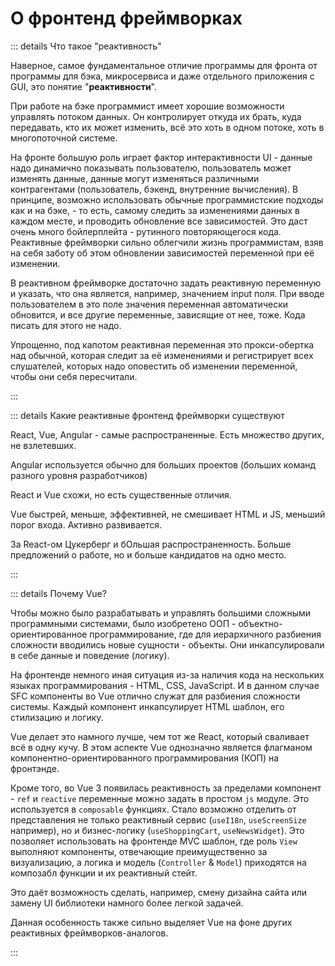 # О фронтенд фреймворках

::: details Что такое "реактивность"

Наверное, самое фундаментальное отличие программы для фронта от программы для бэка, микросервиса и даже отдельного приложения с GUI, это понятие "**реактивности**".

При работе на бэке программист имеет хорошие возможности управлять потоком данных. Он контролирует откуда их брать, куда передавать, кто их может изменить, всё это хоть в одном потоке, хоть в многопоточной системе.

На фронте большую роль играет фактор интерактивности UI - данные надо динамично показывать пользователю, пользователь может изменять данные, данные могут изменяться различными контрагентами (пользователь, бэкенд, внутренние вычисления). В принципе, возможно использовать обычные программистские подходы как и на бэке, - то есть, самому следить за изменениями данных в каждом месте, и проводить обновление все зависимостей. Это даст очень много бойлерплейта - рутинного повторяющегося кода. Реактивные фреймворки сильно облегчили жизнь программистам, взяв на себя заботу об этом обновлении зависимостей переменной при её изменении.

В реактивном фреймворке достаточно задать реактивную переменную и указать, что она является, например, значением input поля. При вводе пользователем в это поле значения переменная автоматически обновится, и все другие переменные, зависящие от нее, тоже. Кода писать для этого не надо.

Упрощенно, под капотом реактивная переменная это прокси-обертка над обычной, которая следит за её изменениями и регистрирует всех слушателей, которых надо оповестить об изменении переменной, чтобы они себя пересчитали.

:::

::: details Какие реактивные фронтенд фреймворки существуют

React, Vue, Angular - самые распространенные. Есть множество других, не взлетевших.

Angular используется обычно для больших проектов (больших команд разного уровня разработчиков)

React и Vue схожи, но есть существенные отличия.

Vue быстрей, меньше, эффективней, не смешивает HTML и JS, меньший порог входа. Активно развивается.

За React-ом Цукерберг и бОльшая распространенность. Больше предложений о работе, но и больше кандидатов на одно место.

:::

::: details Почему Vue?

Чтобы можно было разрабатывать и управлять большими сложными программными системами, было изобретено ООП - объектно-ориентированное программирование, где для иерархичного разбиения сложности вводились новые сущности - объекты. Они инкапсулировали в себе данные и поведение (логику).

На фронтенде немного иная ситуация из-за наличия кода на нескольких языках программирования - HTML, CSS, JavaScript. И в данном случае SFC компоненты во Vue отлично служат для разбиения сложности системы. Каждый компонент инкапсулирует HTML шаблон, его стилизацию и логику.

Vue делает это намного лучше, чем тот же React, который сваливает всё в одну кучу. В этом аспекте Vue однозначно является флагманом компонентно-ориентированного программирования (КОП) на фронтэнде.

Кроме того, во Vue 3 появилась реактивность за пределами компонент - `ref` и `reactive` переменные можно задать в простом `js` модуле. Это используется в `composable` функциях. Стало возможно отделить от представления не только реактивный сервис (`useI18n`, `useScreenSize` например), но и бизнес-логику (`useShoppingCart`, `useNewsWidget`). Это позволяет использовать на фронтенде MVC шаблон, где роль `View` выполняют компоненты, отвечающие преимущественно за визуализацию, а логика и модель (`Controller` & `Model`) приходятся на композабл функции и их реактивный стейт.

Это даёт возможность сделать, например, смену дизайна сайта или замену UI библиотеки намного более легкой задачей.

Данная особенность также сильно выделяет Vue на фоне других реактивных фреймворков-аналогов.

:::
